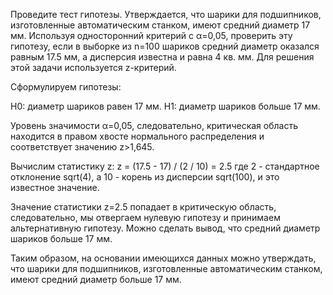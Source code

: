 Проведите тест гипотезы. Утверждается, что шарики для подшипников, изготовленные автоматическим станком, имеют средний диаметр 17 мм.
Используя односторонний критерий с α=0,05, проверить эту гипотезу, если в выборке из n=100 шариков средний диаметр оказался равным 17.5 мм, а дисперсия известна и равна 4 кв. мм. Для решения этой задачи используется z-критерий.


Сформулируем гипотезы:

H0: диаметр шариков равен 17 мм.
H1: диаметр шариков больше 17 мм.

Уровень значимости α=0,05, следовательно, критическая область находится в правом хвосте нормального распределения и соответствует значению z>1,645.

Вычислим статистику z:
z = (17.5 - 17) / (2 / 10) = 2.5
где 2 - стандартное отклонение sqrt(4), а 10 - корень из дисперсии sqrt(100), и это известное значение.

Значение статистики z=2.5 попадает в критическую область, следовательно, мы отвергаем нулевую гипотезу и принимаем альтернативную гипотезу. Можно сделать вывод, что средний диаметр шариков больше 17 мм.

Таким образом, на основании имеющихся данных можно утверждать, что шарики для подшипников, изготовленные автоматическим станком, имеют средний диаметр больше 17 мм.
